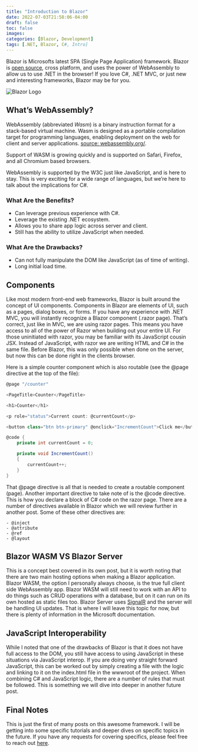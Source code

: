 ```yaml
---
title: "Introduction to Blazor"
date: 2022-07-03T21:58:06-04:00
draft: false
toc: false
images:
categories: [Blazor, Development]
tags: [.NET, Blazor, C#, Intro]
---
```


Blazor is Microsofts latest SPA (Single Page Application) framework. Blazor is [open source](<[https://github.com/dotnet/aspnetcore/tree/main/src/Components](https://github.com/dotnet/aspnetcore/tree/main/src/Components)>), cross platform, and uses the power of WebAssembly to allow us to use .NET in the browser! If you love C#, .NET MVC, or just new and interesting frameworks, Blazor may be for you.

![Blazor Logo](/img/blazor.jpg)

## What’s WebAssembly?

WebAssembly (abbreviated *Wasm*) is a binary instruction format for a stack-based virtual machine. Wasm is designed as a portable compilation target for programming languages, enabling deployment on the web for client and server applications. [source: webassembly.org/](<[https://webassembly.org/](https://webassembly.org/)>).

Support of WASM is growing quickly and is supported on Safari, Firefox, and all Chromium based browsers.

WebAssembly is supported by the W3C just like JavaScript, and is here to stay. This is very exciting for a wide range of languages, but we’re here to talk about the implications for C#.

### What Are the Benefits?

- Can leverage previous experience with C#.
- Leverage the existing .NET ecosystem.
- Allows you to share app logic across server and client.
- Still has the ability to utilize JavaScript when needed.

### What Are the Drawbacks?

- Can not fully manipulate the DOM like JavaScript (as of time of writing).
- Long initial load time.

## Components

Like most modern front-end web frameworks, Blazor is built around the concept of UI components. Components in Blazor are elements of UI, such as a pages, dialog boxes, or forms. If you have any experience with .NET MVC, you will instantly recognize a Blazor component (.razor page). That’s correct, just like in MVC, we are using razor pages. This means you have access to all of the power of Razor when building out your entire UI. For those uninitiated with razor, you may be familiar with its JavaScript cousin JSX. Instead of JavaScript, with razor we are writing HTML and C# in the same file. Before Blazor, this was only possible when done on the server, but now this can be done right in the clients browser.

Here is a simple counter component which is also routable (see the @page directive at the top of the file):

```csharp
@page "/counter"

<PageTitle>Counter</PageTitle>

<h1>Counter</h1>

<p role="status">Current count: @currentCount</p>

<button class="btn btn-primary" @onclick="IncrementCount">Click me</button>

@code {
    private int currentCount = 0;

    private void IncrementCount()
    {
        currentCount++;
    }
}
```

That @page directive is all that is needed to create a routable component (page). Another important directive to take note of is the @code directive. This is how you declare a block of C# code on the razor page. There are a number of directives available in Blazor which we will review further in another post. Some of these other directives are:

    - @inject
    - @attribute
    - @ref
    - @layout

## Blazor WASM VS Blazor Server

This is a concept best covered in its own post, but it is worth noting that there are two main hosting options when making a Blazor application. Blazor WASM, the option I personally always choose, is the true full client side WebAssembly app. Blazor WASM will still need to work with an API to do things such as CRUD operations with a database, but on it can run on its own hosted as static files too. Blazor Server uses [SignalR](<[https://docs.microsoft.com/en-us/aspnet/core/signalr/introduction?view=aspnetcore-6.0](https://docs.microsoft.com/en-us/aspnet/core/signalr/introduction?view=aspnetcore-6.0)>) and the server will be handling UI updates. That is where I will leave this topic for now, but there is plenty of information in the Microsoft documentation.

## JavaScript Interoperability

While I noted that one of the drawbacks of Blazor is that it does not have full access to the DOM, you still have access to using JavaScript in these situations via JavaScript interop. If you are doing very straight forward JavaScript, this can be worked out by simply creating a file with the logic and linking to it on the index.html file in the wwwroot of the project. When combining C# and JavaScript logic, there are a number of rules that must be followed. This is something we will dive into deeper in another future post.

## Final Notes

This is just the first of many posts on this awesome framework. I will be getting into some specific tutorials and deeper dives on specific topics in the future. If you have any requests for covering specifics, please feel free to reach out [here](<[https://ryancontento.dev/#contact](https://ryancontento.dev/#contact)>).
